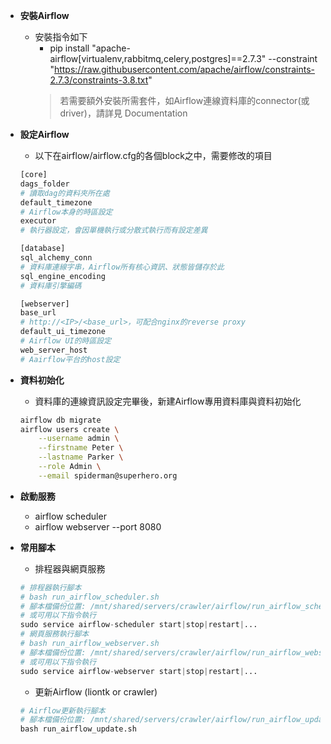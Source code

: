 
- **安裝Airflow**
    - 安裝指令如下
        - pip install "apache-airflow[virtualenv,rabbitmq,celery,postgres]==2.7.3" --constraint "https://raw.githubusercontent.com/apache/airflow/constraints-2.7.3/constraints-3.8.txt"
        > 若需要額外安裝所需套件，如Airflow連線資料庫的connector(或driver)，請詳見 Documentation 


- **設定Airflow**
    - 以下在airflow/airflow.cfg的各個block之中，需要修改的項目
    ```python
    [core]
    dags_folder
    # 讀取dag的資料夾所在處
    default_timezone
    # Airflow本身的時區設定
    executor
    # 執行器設定，會因單機執行或分散式執行而有設定差異

    [database]
    sql_alchemy_conn
    # 資料庫連線字串，Airflow所有核心資訊、狀態皆儲存於此
    sql_engine_encoding
    # 資料庫引擎編碼

    [webserver]
    base_url
    # http://<IP>/<base_url>，可配合nginx的reverse proxy
    default_ui_timezone
    # Airflow UI的時區設定
    web_server_host
    # Aairflow平台的host設定
    ```

- **資料初始化**
    - 資料庫的連線資訊設定完畢後，新建Airflow專用資料庫與資料初始化
    ```bash
    airflow db migrate
    airflow users create \
        --username admin \
        --firstname Peter \
        --lastname Parker \
        --role Admin \
        --email spiderman@superhero.org
    ```

- **啟動服務**
    - airflow scheduler
    - airflow webserver --port 8080


- **常用腳本**
    - 排程器與網頁服務
    ```python
    # 排程器執行腳本
    # bash run_airflow_scheduler.sh
    # 腳本檔備份位置: /mnt/shared/servers/crawler/airflow/run_airflow_scheduler.sh
    # 或可用以下指令執行
    sudo service airflow-scheduler start|stop|restart|...
    # 網頁服務執行腳本
    # bash run_airflow_webserver.sh
    # 腳本檔備份位置: /mnt/shared/servers/crawler/airflow/run_airflow_webserver.sh
    # 或可用以下指令執行
    sudo service airflow-webserver start|stop|restart|...
    ```

    - 更新Airflow (liontk or crawler)
    ```python
    # Airflow更新執行腳本
    # 腳本檔備份位置: /mnt/shared/servers/crawler/airflow/run_airflow_update.sh
    bash run_airflow_update.sh
    ```

